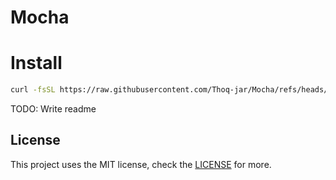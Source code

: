 # Mocha

# Install
```bash
curl -fsSL https://raw.githubusercontent.com/Thoq-jar/Mocha/refs/heads/main/bin/install | bash
```

TODO: Write readme

## License
This project uses the MIT license, check the [LICENSE](LICENSE.md) for more.
